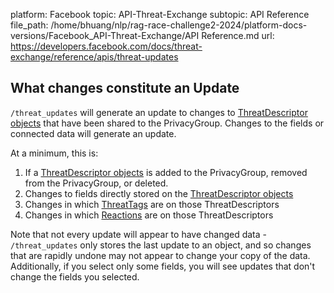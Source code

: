 platform: Facebook
topic: API-Threat-Exchange
subtopic: API Reference
file_path: /home/bhuang/nlp/rag-race-challenge2-2024/platform-docs-versions/Facebook_API-Threat-Exchange/API Reference.md
url: https://developers.facebook.com/docs/threat-exchange/reference/apis/threat-updates


## What changes constitute an Update

`/threat_updates` will generate an update to changes to [ThreatDescriptor objects](https://developers.facebook.com/docs/threat-exchange/reference/apis/threat-descriptor/) that have been shared to the PrivacyGroup. Changes to the fields or connected data will generate an update.

At a minimum, this is:

1. If a [ThreatDescriptor objects](https://developers.facebook.com/docs/threat-exchange/reference/apis/threat-descriptor/) is added to the PrivacyGroup, removed from the PrivacyGroup, or deleted.
2. Changes to fields directly stored on the [ThreatDescriptor objects](https://developers.facebook.com/docs/threat-exchange/reference/apis/threat-descriptor/)
3. Changes in which [ThreatTags](https://developers.facebook.com/docs/threat-exchange/reference/apis/docs/threat-exchange/reference/apis/threattags/) are on those ThreatDescriptors
4. Changes in which [Reactions](https://developers.facebook.com/docs/threat-exchange/reference/apis/docs/threat-exchange/reference/apis/threattags/) are on those ThreatDescriptors

Note that not every update will appear to have changed data - `/threat_updates` only stores the last update to an object, and so changes that are rapidly undone may not appear to change your copy of the data. Additionally, if you select only some fields, you will see updates that don't change the fields you selected.